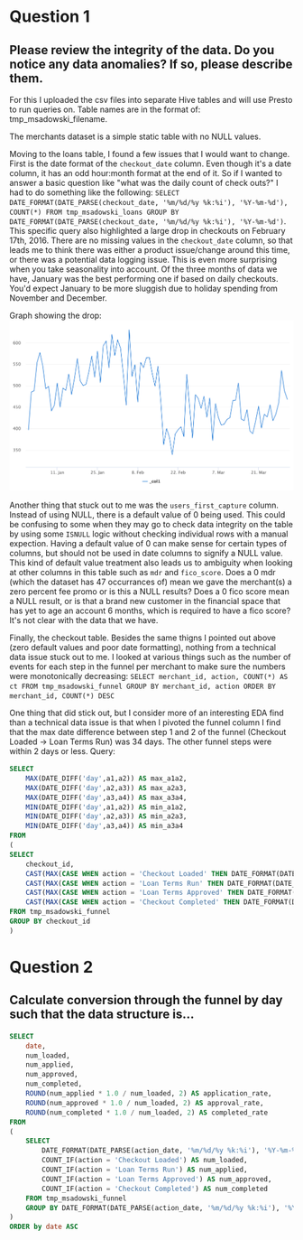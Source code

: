 # Question 1
## Please  review  the  integrity  of  the  data.  Do  you  notice  any  data  anomalies?  If  so,  please  describe  them.

For this I uploaded the csv files into separate Hive tables and will use Presto to run queries on. Table names are in the format of: tmp_msadowski_filename.

The merchants dataset is a simple static table with no NULL values. 

Moving to the loans table, I found a few issues that I would want to change. First is the date format of the `checkout_date` column. Even though it's a date column, it has an odd hour:month format at the end of it. So if I wanted to answer a basic question like "what was the daily count of check outs?" I had to do something like the following: `SELECT DATE_FORMAT(DATE_PARSE(checkout_date, '%m/%d/%y %k:%i'), '%Y-%m-%d'), COUNT(*) FROM tmp_msadowski_loans GROUP BY DATE_FORMAT(DATE_PARSE(checkout_date, '%m/%d/%y %k:%i'), '%Y-%m-%d')`. This specific query also highlighted a large drop in checkouts on February 17th, 2016. There are no missing values in the `checkout_date` column, so that leads me to think there was either a product issue/change around this time, or there was a potential data logging issue. This is even more surprising when you take seasonality into account. Of the three months of data we have, January was the best performing one if based on daily checkouts. You'd expect January to be more sluggish due to holiday spending from November and December.

Graph showing the drop: ![](daiquery_chart_1732958720092445.png)

Another thing that stuck out to me was the `users_first_capture` column. Instead of using NULL, there is a default value of 0 being used. This could be confusing to some when they may go to check data integrity on the table by using some `ISNULL` logic without checking individual rows with a manual expection. Having a default value of 0 can make sense for certain types of columns, but should not be used in date columns to signify a NULL value. This kind of default value treatment also leads us to ambiguity when looking at other columns in this table such as `mdr` and `fico_score`. Does a 0 mdr (which the dataset has 47 occurrances of) mean we gave the merchant(s) a zero percent fee promo or is this a NULL results? Does a 0 fico score mean a NULL result, or is that a brand new customer in the financial space that has yet to age an account 6 months, which is required to have a fico score? It's not clear with the data that we have.

Finally, the checkout table. Besides the same thigns I pointed out above (zero default values and poor date formatting), nothing from a technical data issue stuck out to me. I looked at various things such as the number of events for each step in the funnel per merchant to make sure the numbers were monotonically decreasing:
`SELECT merchant_id, action, COUNT(*) AS ct FROM tmp_msadowski_funnel GROUP BY merchant_id, action ORDER BY merchant_id, COUNT(*) DESC`

One thing that did stick out, but I consider more of an interesting EDA find than a technical data issue is that when I pivoted the funnel column I find that the max date difference between step 1 and 2 of the funnel (Checkout Loaded -> Loan Terms Run) was 34 days. The other funnel steps were within 2 days or less. Query:
```sql
SELECT 
    MAX(DATE_DIFF('day',a1,a2)) AS max_a1a2,
    MAX(DATE_DIFF('day',a2,a3)) AS max_a2a3,
    MAX(DATE_DIFF('day',a3,a4)) AS max_a3a4,
    MIN(DATE_DIFF('day',a1,a2)) AS min_a1a2,
    MIN(DATE_DIFF('day',a2,a3)) AS min_a2a3,
    MIN(DATE_DIFF('day',a3,a4)) AS min_a3a4
FROM
(
SELECT
    checkout_id,
    CAST(MAX(CASE WHEN action = 'Checkout Loaded' THEN DATE_FORMAT(DATE_PARSE(action_date, '%m/%d/%y %k:%i'), '%Y-%m-%d') END) AS DATE) AS a1,
    CAST(MAX(CASE WHEN action = 'Loan Terms Run' THEN DATE_FORMAT(DATE_PARSE(action_date, '%m/%d/%y %k:%i'), '%Y-%m-%d') END) AS DATE) AS a2,
    CAST(MAX(CASE WHEN action = 'Loan Terms Approved' THEN DATE_FORMAT(DATE_PARSE(action_date, '%m/%d/%y %k:%i'), '%Y-%m-%d') END) AS DATE) as a3,
    CAST(MAX(CASE WHEN action = 'Checkout Completed' THEN DATE_FORMAT(DATE_PARSE(action_date, '%m/%d/%y %k:%i'), '%Y-%m-%d') END) AS DATE) as a4
FROM tmp_msadowski_funnel
GROUP BY checkout_id
)
```

# Question 2
## Calculate  conversion  through  the  funnel  by  day  such  that  the  data  structure  is...

```sql
SELECT
    date,
    num_loaded,
    num_applied,
    num_approved,
    num_completed,
    ROUND(num_applied * 1.0 / num_loaded, 2) AS application_rate,
    ROUND(num_approved * 1.0 / num_loaded, 2) AS approval_rate,
    ROUND(num_completed * 1.0 / num_loaded, 2) AS completed_rate
FROM
(
    SELECT 
        DATE_FORMAT(DATE_PARSE(action_date, '%m/%d/%y %k:%i'), '%Y-%m-%d') AS date,
        COUNT_IF(action = 'Checkout Loaded') AS num_loaded,
        COUNT_IF(action = 'Loan Terms Run') AS num_applied,
        COUNT_IF(action = 'Loan Terms Approved') AS num_approved,
        COUNT_IF(action = 'Checkout Completed') AS num_completed
    FROM tmp_msadowski_funnel
    GROUP BY DATE_FORMAT(DATE_PARSE(action_date, '%m/%d/%y %k:%i'), '%Y-%m-%d')
)
ORDER by date ASC
```
